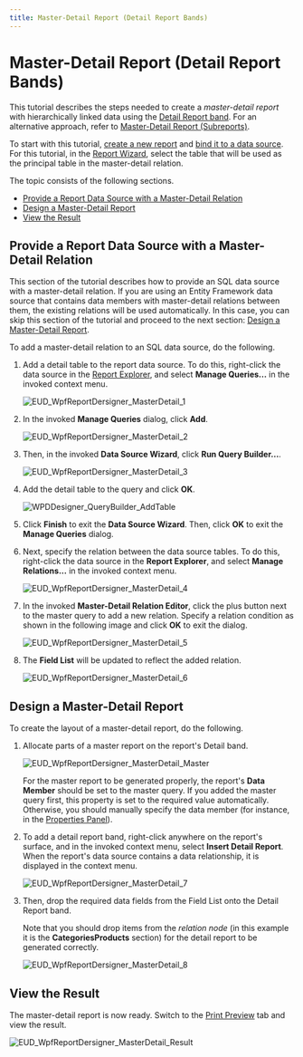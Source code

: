```yaml
---
title: Master-Detail Report (Detail Report Bands)
---
```

# Master-Detail Report (Detail Report Bands)
This tutorial describes the steps needed to create a _master-detail report_ with hierarchically linked data using the [Detail Report band](../../../../../interface-elements-for-desktop/articles/report-designer/report-designer-for-wpf/report-elements/report-bands.md). For an alternative approach, refer to [Master-Detail Report (Subreports)](../../../../../interface-elements-for-desktop/articles/report-designer/report-designer-for-wpf/report-types/master-detail-report-(subreports).md).

To start with this tutorial, [create a new report](../../../../../interface-elements-for-desktop/articles/report-designer/report-designer-for-wpf/creating-reports/basic-operations/create-a-new-report.md) and [bind it to a data source](../../../../../interface-elements-for-desktop/articles/report-designer/report-designer-for-wpf/creating-reports/providing-data/binding-a-report-to-data.md). For this tutorial, in the [Report Wizard](../../../../../interface-elements-for-desktop/articles/report-designer/report-designer-for-wpf/report-wizard.md), select the table that will be used as the principal table in the master-detail relation.

The topic consists of the following sections.
* [Provide a Report Data Source with a Master-Detail Relation](#masterdetail)
* [Design a Master-Detail Report](#designareport)
* [View the Result](#result)

<a name="masterdetail"/>

## Provide a Report Data Source with a Master-Detail Relation
This section of the tutorial describes how to provide an SQL data source with a master-detail relation. If you are using an Entity Framework data source that contains data members with master-detail relations between them, the existing relations will be used automatically. In this case, you can skip this section of the tutorial and proceed to the next section: [Design a Master-Detail Report](#designareport).

To add a master-detail relation to an SQL data source, do the following.
1. Add a detail table to the report data source. To do this, right-click the data source in the [Report Explorer](../../../../../interface-elements-for-desktop/articles/report-designer/report-designer-for-wpf/interface-elements/report-explorer.md), and select **Manage Queries...** in the invoked context menu.
	
	![EUD_WpfReportDersigner_MasterDetail_1](../../../../images/Img123522.png)
2. In the invoked **Manage Queries** dialog, click **Add**.
	
	![EUD_WpfReportDersigner_MasterDetail_2](../../../../images/Img123523.png)
3. Then, in the invoked  **Data Source Wizard**, click **Run Query Builder...**.
	
	![EUD_WpfReportDersigner_MasterDetail_3](../../../../images/Img123524.png)
4. Add the detail table to the query and click **OK**.
	
	![WPDDesigner_QueryBuilder_AddTable](../../../../images/Img122117.png)
5. Click **Finish** to exit the **Data Source Wizard**. Then, click **OK** to exit the **Manage Queries** dialog.
6. Next, specify the relation between the data source tables. To do this, right-click the data source in the **Report Explorer**, and select **Manage Relations...** in the invoked context menu.
	
	![EUD_WpfReportDersigner_MasterDetail_4](../../../../images/Img123525.png)
7. In the invoked **Master-Detail  Relation Editor**, click the plus button next to the master query to add a new relation. Specify a relation condition as shown in the following image and click **OK** to exit the dialog.
	
	![EUD_WpfReportDersigner_MasterDetail_5](../../../../images/Img123526.png)
8. The **Field List** will be updated to reflect the added relation.
	
	![EUD_WpfReportDersigner_MasterDetail_6](../../../../images/Img123527.png)

<a name="designareport"/>

## Design a Master-Detail Report
To create the layout of a master-detail report, do the following.
1. Allocate parts of a master report on the report's Detail band.
	
	![EUD_WpfReportDersigner_MasterDetail_Master](../../../../images/Img123528.png)
	­
	
	For the master report to be generated properly, the report's **Data Member** should be set to the master query. If you added the master query first, this property is set to the required value automatically. Otherwise, you should manually specify the data member (for instance, in the [Properties Panel](../../../../../interface-elements-for-desktop/articles/report-designer/report-designer-for-wpf/interface-elements/properties-panel.md)).
2. To add a detail report band, right-click anywhere on the report's surface, and in the invoked context menu, select **Insert Detail Report**. When the report's data source contains a data relationship, it is displayed in the context menu.
	
	![EUD_WpfReportDersigner_MasterDetail_7](../../../../images/Img123529.png)
3. Then, drop the required data fields from the Field List onto the Detail Report band.
	
	Note that you should drop items from the _relation node_ (in this example it is the **CategoriesProducts** section) for the detail report to be generated correctly.
	
	![EUD_WpfReportDersigner_MasterDetail_8](../../../../images/Img123531.png)

<a name="result"/>

## View the Result
The master-detail report is now ready. Switch to the [Print Preview](../../../../../interface-elements-for-desktop/articles/report-designer/report-designer-for-wpf/document-preview.md) tab and view the result.

![EUD_WpfReportDersigner_MasterDetail_Result](../../../../images/Img123532.png)